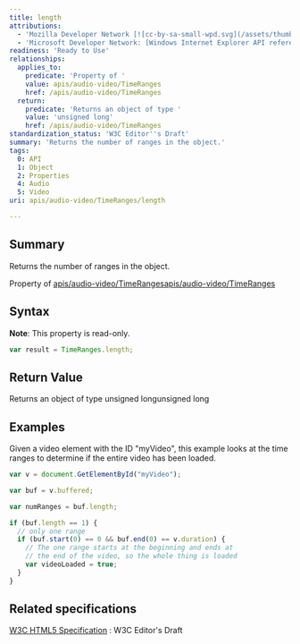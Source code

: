 ```yaml
---
title: length
attributions:
  - 'Mozilla Developer Network [![cc-by-sa-small-wpd.svg](/assets/thumb/8/8c/cc-by-sa-small-wpd.svg/120px-cc-by-sa-small-wpd.svg.png)](http://creativecommons.org/licenses/by-sa/3.0/us/): [Article](https://developer.mozilla.org/en-US/docs/Web/API/TimeRanges.length)'
  - 'Microsoft Developer Network: [Windows Internet Explorer API reference Article](http://msdn.microsoft.com/en-us/library/ie/hh828809%28v=vs.85%29.aspx)'
readiness: 'Ready to Use'
relationships:
  applies_to:
    predicate: 'Property of '
    value: apis/audio-video/TimeRanges
    href: /apis/audio-video/TimeRanges
  return:
    predicate: 'Returns an object of type '
    value: 'unsigned long'
    href: /apis/audio-video/TimeRanges
standardization_status: 'W3C Editor''s Draft'
summary: 'Returns the number of ranges in the object.'
tags:
  0: API
  1: Object
  2: Properties
  4: Audio
  5: Video
uri: apis/audio-video/TimeRanges/length

---
```

## Summary

Returns the number of ranges in the object.

Property of [apis/audio-video/TimeRanges](/apis/audio-video/TimeRanges)[apis/audio-video/TimeRanges](/apis/audio-video/TimeRanges)

## Syntax

**Note**: This property is read-only.

``` js
var result = TimeRanges.length;
```

## Return Value

Returns an object of type unsigned longunsigned long

## Examples

Given a video element with the ID "myVideo", this example looks at the time ranges to determine if the entire video has been loaded.

``` js
var v = document.GetElementById("myVideo");

var buf = v.buffered;

var numRanges = buf.length;

if (buf.length == 1) {
  // only one range
  if (buf.start(0) == 0 && buf.end(0) == v.duration) {
    // The one range starts at the beginning and ends at
    // the end of the video, so the whole thing is loaded
    var videoLoaded = true;
  }
}
```

## Related specifications

[W3C HTML5 Specification](http://dev.w3.org/html5/spec/single-page.html)
:   W3C Editor's Draft
